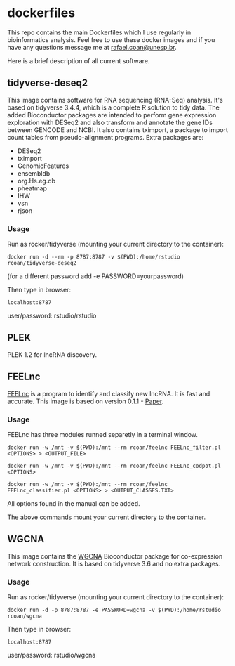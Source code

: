 # dockerfiles

This repo contains the main Dockerfiles which I use regularly in bioinformatics analysis. Feel free to use these docker images and if you have any questions message me at rafael.coan@unesp.br.

Here is a brief description of all current software.

## tidyverse-deseq2

This image contains software for RNA sequencing (RNA-Seq) analysis. It's based on tidyverse 3.4.4, which is a complete R solution to tidy data. The added Bioconductor packages are intended to perform gene expression exploration with DESeq2 and also transform and annotate the gene IDs between GENCODE and NCBI. It also contains tximport, a package to import count tables from pseudo-alignment programs. Extra packages are:

- DESeq2
- tximport
- GenomicFeatures
- ensembldb
- org.Hs.eg.db
- pheatmap
- IHW
- vsn
- rjson

### Usage

Run as rocker/tidyverse (mounting your current directory to the container):

`docker run -d --rm -p 8787:8787 -v $(PWD):/home/rstudio rcoan/tidyverse-deseq2`

(for a different password add -e PASSWORD=yourpassword)

Then type in browser:

`localhost:8787`

user/password: rstudio/rstudio

## PLEK

PLEK 1.2 for lncRNA discovery.

## FEELnc

[FEELnc](https://github.com/tderrien/FEELnc) is a program to identify and classify new lncRNA. It is fast and accurate. This image is based on version 0.1.1 - [Paper](http://nar.oxfordjournals.org/content/early/2017/01/03/nar.gkw1306.full).

### Usage

FEELnc has three modules runned separetly in a terminal window.

`docker run -w /mnt -v $(PWD):/mnt --rm rcoan/feelnc FEELnc_filter.pl <OPTIONS> > <OUTPUT_FILE>`

`docker run -w /mnt -v $(PWD):/mnt --rm rcoan/feelnc FEELnc_codpot.pl <OPTIONS>`

`docker run -w /mnt -v $(PWD):/mnt --rm rcoan/feelnc FEELnc_classifier.pl <OPTIONS> > <OUTPUT_CLASSES.TXT>`

All options found in the manual can be added.

The above commands mount your current directory to the container.

## WGCNA

This image contains the [WGCNA](https://horvath.genetics.ucla.edu/html/CoexpressionNetwork/Rpackages/WGCNA/Tutorials/index.html) Bioconductor package for co-expression network construction. It is based on tidyverse 3.6 and no extra packages.

### Usage

Run as rocker/tidyverse (mounting your current directory to the container):

`docker run -d -p 8787:8787 -e PASSWORD=wgcna -v $(PWD):/home/rstudio rcoan/wgcna`

Then type in browser:

`localhost:8787`

user/password: rstudio/wgcna
